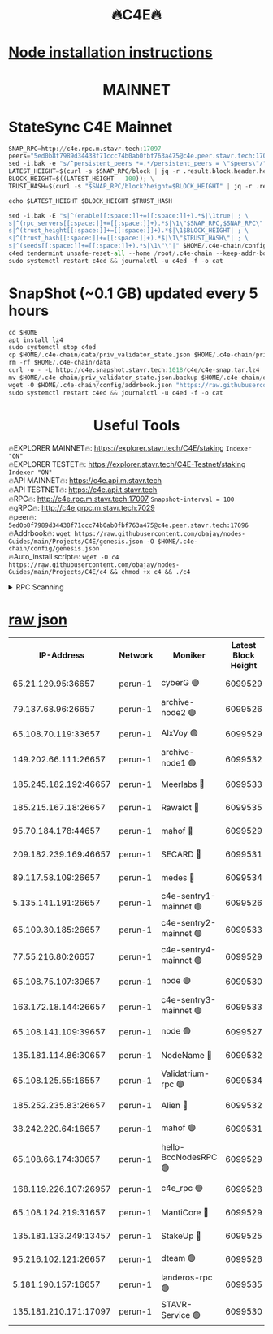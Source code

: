 <h1 align="center"> 🔥C4E🔥</h1>

[Node installation instructions](https://github.com/obajay/nodes-Guides/tree/main/Projects/C4E)
=

<h1 align="center"> MAINNET</h1>

# StateSync C4E Mainnet
```python
SNAP_RPC=http://c4e.rpc.m.stavr.tech:17097
peers="5ed0b8f7989d34438f71ccc74b0ab0fbf763a475@c4e.peer.stavr.tech:17096"
sed -i.bak -e "s/^persistent_peers *=.*/persistent_peers = \"$peers\"/" $HOME/.c4e-chain/config/config.toml
LATEST_HEIGHT=$(curl -s $SNAP_RPC/block | jq -r .result.block.header.height); \
BLOCK_HEIGHT=$((LATEST_HEIGHT - 100)); \
TRUST_HASH=$(curl -s "$SNAP_RPC/block?height=$BLOCK_HEIGHT" | jq -r .result.block_id.hash)

echo $LATEST_HEIGHT $BLOCK_HEIGHT $TRUST_HASH

sed -i.bak -E "s|^(enable[[:space:]]+=[[:space:]]+).*$|\1true| ; \
s|^(rpc_servers[[:space:]]+=[[:space:]]+).*$|\1\"$SNAP_RPC,$SNAP_RPC\"| ; \
s|^(trust_height[[:space:]]+=[[:space:]]+).*$|\1$BLOCK_HEIGHT| ; \
s|^(trust_hash[[:space:]]+=[[:space:]]+).*$|\1\"$TRUST_HASH\"| ; \
s|^(seeds[[:space:]]+=[[:space:]]+).*$|\1\"\"|" $HOME/.c4e-chain/config/config.toml
c4ed tendermint unsafe-reset-all --home /root/.c4e-chain --keep-addr-book
sudo systemctl restart c4ed && journalctl -u c4ed -f -o cat
```
# SnapShot (~0.1 GB) updated every 5 hours
```python
cd $HOME
apt install lz4
sudo systemctl stop c4ed
cp $HOME/.c4e-chain/data/priv_validator_state.json $HOME/.c4e-chain/priv_validator_state.json.backup
rm -rf $HOME/.c4e-chain/data
curl -o - -L http://c4e.snapshot.stavr.tech:1018/c4e/c4e-snap.tar.lz4 | lz4 -c -d - | tar -x -C $HOME/.c4e-chain --strip-components 2
mv $HOME/.c4e-chain/priv_validator_state.json.backup $HOME/.c4e-chain/data/priv_validator_state.json
wget -O $HOME/.c4e-chain/config/addrbook.json "https://raw.githubusercontent.com/obajay/nodes-Guides/main/Projects/C4E/addrbook.json"
sudo systemctl restart c4ed && journalctl -u c4ed -f -o cat
```
 <h1 align="center"> Useful Tools</h1>

🔥EXPLORER MAINNET🔥:  https://explorer.stavr.tech/C4E/staking            `Indexer "ON"` \
🔥EXPLORER TESTET🔥:   https://explorer.stavr.tech/C4E-Testnet/staking     `Indexer "ON"` \
🔥API MAINNET🔥:       https://c4e.api.m.stavr.tech \
🔥API TESTNET🔥:       https://c4e.api.t.stavr.tech \
🔥RPC🔥:               http://c4e.rpc.m.stavr.tech:17097                  `Snapshot-interval = 100` \
🔥gRPC🔥:              http://c4e.grpc.m.stavr.tech:7029 \
🔥peer🔥:              `5ed0b8f7989d34438f71ccc74b0ab0fbf763a475@c4e.peer.stavr.tech:17096` \
🔥Addrbook🔥:    ```wget https://raw.githubusercontent.com/obajay/nodes-Guides/main/Projects/C4E/genesis.json -O $HOME/.c4e-chain/config/genesis.json``` \
🔥Auto_install script🔥: ```wget -O c4 https://raw.githubusercontent.com/obajay/nodes-Guides/main/Projects/C4E/c4 && chmod +x c4 && ./c4```





<details>
<summary>RPC Scanning</summary>

<h2 align="center"> We scan nodes in real time every 4 hours. And we provide the final result of RPC endpoints.
We cannot influence the operation of these nodes in any way. </h2>


```python
If Voting Power is higher than 0 --> then the Node is a validator of the network and may be subject to attack and be a potential threat to the chain.
```
```python
We marked such validators with a red symbol
```

</details>

[raw json](https://rpc-check.c4e.stavr.tech/c4e/rpc-c4e-result.json)
=



<table><tr><th>IP-Address</th><th>Network</th><th>Moniker</th><th>Latest Block Height</th><th>Earliest Block Height</th><th>Catching Up</th><th>Voting Power</th><th>Scan Time</th></tr><tr><td>65.21.129.95:36657</td><td>perun-1</td><td>cyberG 🟢</td><td>6099529</td><td>0</td><td>False</td><td>0</td><td>2023-12-01T16:44:56.294914970UTC</td></tr><tr><td>79.137.68.96:26657</td><td>perun-1</td><td>archive-node2 🟢</td><td>6099526</td><td>1</td><td>False</td><td>0</td><td>2023-12-01T16:44:38.990010806UTC</td></tr><tr><td>65.108.70.119:33657</td><td>perun-1</td><td>AlxVoy 🟢</td><td>6099529</td><td>1</td><td>False</td><td>0</td><td>2023-12-01T16:44:55.534063123UTC</td></tr><tr><td>149.202.66.111:26657</td><td>perun-1</td><td>archive-node1 🟢</td><td>6099532</td><td>1</td><td>False</td><td>0</td><td>2023-12-01T16:45:12.353006826UTC</td></tr><tr><td>185.245.182.192:46657</td><td>perun-1</td><td>Meerlabs 🔴</td><td>6099533</td><td>1051501</td><td>False</td><td>493550</td><td>2023-12-01T16:45:17.932399895UTC</td></tr><tr><td>185.215.167.18:26657</td><td>perun-1</td><td>Rawalot 🔴</td><td>6099535</td><td>1090501</td><td>False</td><td>579034</td><td>2023-12-01T16:45:30.355613451UTC</td></tr><tr><td>95.70.184.178:44657</td><td>perun-1</td><td>mahof 🔴</td><td>6099529</td><td>2342001</td><td>False</td><td>1357006</td><td>2023-12-01T16:44:54.851772291UTC</td></tr><tr><td>209.182.239.169:46657</td><td>perun-1</td><td>SECARD 🔴</td><td>6099531</td><td>2616101</td><td>False</td><td>675729</td><td>2023-12-01T16:45:09.598416209UTC</td></tr><tr><td>89.117.58.109:26657</td><td>perun-1</td><td>medes 🔴</td><td>6099534</td><td>2826001</td><td>False</td><td>471345</td><td>2023-12-01T16:45:25.095245630UTC</td></tr><tr><td>5.135.141.191:26657</td><td>perun-1</td><td>c4e-sentry1-mainnet 🟢</td><td>6099526</td><td>4267001</td><td>False</td><td>0</td><td>2023-12-01T16:44:38.205883189UTC</td></tr><tr><td>65.109.30.185:26657</td><td>perun-1</td><td>c4e-sentry2-mainnet 🟢</td><td>6099533</td><td>5186001</td><td>False</td><td>0</td><td>2023-12-01T16:45:17.591779174UTC</td></tr><tr><td>77.55.216.80:26657</td><td>perun-1</td><td>c4e-sentry4-mainnet 🟢</td><td>6099529</td><td>5187001</td><td>False</td><td>0</td><td>2023-12-01T16:44:55.202752065UTC</td></tr><tr><td>65.108.75.107:39657</td><td>perun-1</td><td>node 🟢</td><td>6099530</td><td>5198801</td><td>False</td><td>0</td><td>2023-12-01T16:44:58.669564109UTC</td></tr><tr><td>163.172.18.144:26657</td><td>perun-1</td><td>c4e-sentry3-mainnet 🟢</td><td>6099533</td><td>5286001</td><td>False</td><td>0</td><td>2023-12-01T16:45:18.611626863UTC</td></tr><tr><td>65.108.141.109:39657</td><td>perun-1</td><td>node 🟢</td><td>6099527</td><td>5303301</td><td>False</td><td>0</td><td>2023-12-01T16:44:41.481318581UTC</td></tr><tr><td>135.181.114.86:30657</td><td>perun-1</td><td>NodeName 🔴</td><td>6099532</td><td>5508301</td><td>False</td><td>333717</td><td>2023-12-01T16:45:12.764587809UTC</td></tr><tr><td>65.108.125.55:16557</td><td>perun-1</td><td>Validatrium-rpc 🟢</td><td>6099534</td><td>5551301</td><td>False</td><td>0</td><td>2023-12-01T16:45:27.543073846UTC</td></tr><tr><td>185.252.235.83:26657</td><td>perun-1</td><td>Alien 🔴</td><td>6099532</td><td>5736001</td><td>False</td><td>380508</td><td>2023-12-01T16:45:13.046439200UTC</td></tr><tr><td>38.242.220.64:16657</td><td>perun-1</td><td>mahof 🟢</td><td>6099531</td><td>5980001</td><td>False</td><td>0</td><td>2023-12-01T16:45:09.898079588UTC</td></tr><tr><td>65.108.66.174:30657</td><td>perun-1</td><td>hello-BccNodesRPC 🟢</td><td>6099529</td><td>5985401</td><td>False</td><td>0</td><td>2023-12-01T16:44:55.907014966UTC</td></tr><tr><td>168.119.226.107:26957</td><td>perun-1</td><td>c4e_rpc 🟢</td><td>6099528</td><td>5999528</td><td>False</td><td>0</td><td>2023-12-01T16:44:47.857642592UTC</td></tr><tr><td>65.108.124.219:31657</td><td>perun-1</td><td>MantiCore 🔴</td><td>6099529</td><td>5999529</td><td>False</td><td>837456</td><td>2023-12-01T16:44:54.466235294UTC</td></tr><tr><td>135.181.133.249:13457</td><td>perun-1</td><td>StakeUp 🔴</td><td>6099525</td><td>6015001</td><td>False</td><td>1357007</td><td>2023-12-01T16:44:29.642262136UTC</td></tr><tr><td>95.216.102.121:26657</td><td>perun-1</td><td>dteam 🟢</td><td>6099526</td><td>6088001</td><td>False</td><td>0</td><td>2023-12-01T16:44:38.573915115UTC</td></tr><tr><td>5.181.190.157:16657</td><td>perun-1</td><td>landeros-rpc 🟢</td><td>6099535</td><td>6095001</td><td>False</td><td>0</td><td>2023-12-01T16:45:29.963329624UTC</td></tr><tr><td>135.181.210.171:17097</td><td>perun-1</td><td>STAVR-Service 🟢</td><td>6099530</td><td>6096001</td><td>False</td><td>0</td><td>2023-12-01T16:45:01.084523283UTC</td></tr></table>
